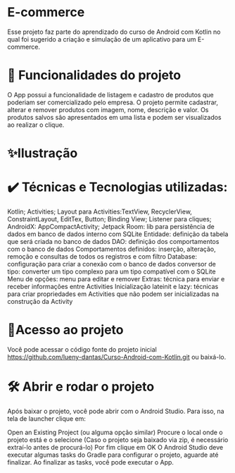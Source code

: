 # E-commerce
Esse projeto faz parte do aprendizado do curso de Android com Kotlin no qual foi sugerido a criação e simulação de um aplicativo para um E-commerce. 

# 🔨 Funcionalidades do projeto
O App possui a funcionalidade de listagem e cadastro de produtos que poderiam ser comercializado pelo empresa. O projeto permite cadastrar, alterar e remover produtos com imagem, nome, descrição e valor. Os produtos salvos são apresentados em uma lista e podem ser visualizados ao realizar o clique.

# ✨Ilustração


# ✔️ Técnicas e Tecnologias utilizadas:
Kotlin;
Activities;
Layout para Activities:TextView, RecyclerView, ConstraintLayout, EditTex, Button;
Binding View;
Listener para cliques;
AndroidX: AppCompactActivity;
Jetpack Room: lib para persistência de dados em banco de dados interno com SQLite
Entidade: definição da tabela que será criada no banco de dados
DAO: definição dos comportamentos com o banco de dados
Comportamentos definidos: inserção, alteração, remoção e consultas de todos os registros e com filtro
Database: configuração para criar a conexão com o banco de dados conversor de tipo: converter um tipo complexo para um tipo compatível com o SQLite
Menu de opções: menu para editar e remover
Extras: técnica para enviar e receber informações entre Activities
Inicialização lateinit e lazy: técnicas para criar propriedades em Activities que não podem ser inicializadas na construção da Activity

# 📂Acesso ao projeto
Você pode acessar o código fonte do projeto inicial https://github.com/lueny-dantas/Curso-Android-com-Kotlin.git ou baixá-lo.

# 🛠️ Abrir e rodar o projeto
Após baixar o projeto, você pode abrir com o Android Studio. Para isso, na tela de launcher clique em:

Open an Existing Project (ou alguma opção similar)
Procure o local onde o projeto está e o selecione (Caso o projeto seja baixado via zip, é necessário extraí-lo antes de procurá-lo)
Por fim clique em OK
O Android Studio deve executar algumas tasks do Gradle para configurar o projeto, aguarde até finalizar. Ao finalizar as tasks, você pode executar o App.

